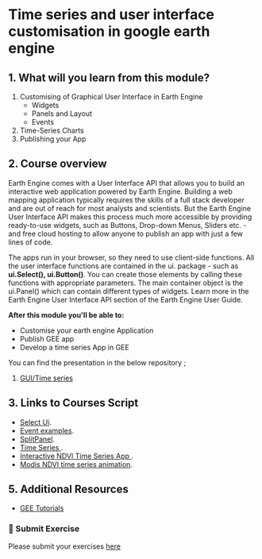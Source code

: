 # Time series and user interface customisation in google earth engine

## 1. What will you learn from this module?

1. Customising of Graphical User Interface in  Earth Engine 
    - Widgets
    - Panels and Layout
    - Events
2. Time-Series Charts
3. Publishing your App 





## 2. Course overview

Earth Engine comes with a User Interface API that allows you to build an interactive web application powered by Earth Engine. Building a web mapping application typically requires the skills of a full stack developer and are out of reach for most analysts and scientists. But the Earth Engine User Interface API makes this process much more accessible by providing ready-to-use widgets, such as Buttons, Drop-down Menus, Sliders etc. - and free cloud hosting to allow anyone to publish an app with just a few lines of code.<br>

The apps run in your browser, so they need to use client-side functions. All the user interface functions are contained in the ui. package - such as **ui.Select(), ui.Button()**. You can create those elements by calling these functions with appropriate parameters. The main container object is the ui.Panel() which can contain different types of widgets. Learn more in the Earth Engine User Interface API section of the Earth Engine User Guide.




**After this module you'll be able to:**

- Customise your earth engine Application
- Publish GEE app 
- Develop a time series App in GEE  


You can find the presentation in the below repository ;


1. [GUI/Time series](https://github.com/ernest19/SNV/blob/main/training/presentations/day4/Time_series_Day_4.pptx)



## 3. Links to Courses Script  

- [Select Ui](https://code.earthengine.google.com/a871aac9e49793279169c61def10d400).
- [Event examples](https://code.earthengine.google.com/0d740d7aa55672edad9e7e10e1028a96).
- [SplitPanel](https://code.earthengine.google.com/b05903e3effb171888873190746b10cb?noload=true).
- [Time Series ](https://code.earthengine.google.com/a9994e895ddb05a7a1f856dbcb493d76?noload=true).
- [Interactive NDVI Time Series App ](https://code.earthengine.google.com/9aa206008de7a8d9fb7dd06fa56d876d).
- [Modis NDVI time series animation](https://code.earthengine.google.com/0d740d7aa55672edad9e7e10e1028a96).








## 5. Additional Resources

- [GEE Tutorials](https://developers.google.com/earth-engine/guides/classification) 





###   :pushpin: Submit Exercise  <br>

 Please submit your exercises [here](https://github.com/ernest19/SNV/issues/new?assignees=&labels=&template=submit-module-2-exercises.md&title=Module+5+exercises+%5Breplace+with+your+name%5D)


